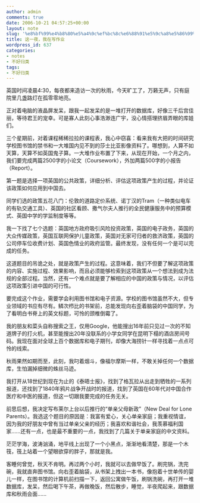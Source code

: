 ```yaml
---
author: admin
comments: true
date: 2006-10-21 04:57:25+00:00
layout: note
slug: '%e8%bf%99%e4%b8%80%e5%a4%9c%ef%bc%8c%e6%88%91%e5%9c%a8%e5%86%99%e4%bd%9c%e4%b8%9a'
title: 这一夜，我在写作业
wordpress_id: 637
categories:
- notes
- 不好归类
tags:
- 不好归类
---
```


英国时间凌晨4:30，每夜都来造访一次的秋雨，今天旷工了，万籁无声，只有庭院里几盏路灯在孤零零地亮。

正对着电脑的液晶屏发呆，跟我一起发呆的是一堆打开的数据库，好像三千后宫佳丽，等待君王的宠幸。可是寡人此刻心事浩渺连广宇，没心情搭理挤眉弄眼的库娃们。

三个星期前，对着课程稀稀拉拉的课程表，我心中窃喜：看来我有大把的时间研究学校图书馆的禁书和一大堆国内见不到的莎士比亚影像资料了。哪想到，人算不如天算，天算不如英国鬼子算。一大堆作业布置了下来，从现在开始，一个月之内，我们要完成两篇2500字的小论文（Coursework），外加两篇500字的小报告（Report）。

第一题是选择一项英国的公共政策，详细分析、评估这项政策产生的过程，并论证该政策如何应用到中国去。

同学们选的政策五花八门：伦敦的道路定价系统、诺丁汉的Tram（一种类似电车的有轨交通工具）、英国的社区看顾、撒气尔夫人推行的全民健康服务中的预算模式、英国中学的学监制度等等。

我一下找了七个选题：英国地方政府吸引风险投资政策，英国的电子政务，英国的大众传媒政策，英国互联网保护儿童政策，英国对无家可归者的救济政策，英国的公司停车位收费计划、英国色情业的政府监管。最终发现，没有任何一个是可以完成的任务。

这道题目的吊诡之处，就是政策产生的过程。这意味着，我们不但要了解这项政策的内容、实施过程、效果影响，而且必须能够检索到这项政策从一个想法到成为法规的全部过程。当然，还有一个难点就是要了解相应的中国的政策与情况，以评估这项政策引进中国的可行性。

要完成这个作业，需要学会利用图书馆和电子资源。学校的图书馆虽然不大，但专业领域的书应有尽有。鳞次栉比的书架前，总能发现向右歪着脑袋的中国同学，为了看明白书脊上的英文标题，可怜的颈椎倒霉了。

我的朋友和菜头自称搜索之王，仅用Google，他能搜出16年前只见过一次的不知道牌子的打火机，甚至能搜出20年没联系的小学女同学在昆明下榻的酒店房间号码。我现在面对全球上百个数据库和电子期刊，却像大海捞针一样寻找着一点点可怜的线索。

秋雨果然如期而至，此刻，我叼着烟斗，像福尔摩斯一样，不敢关掉任何一个数据库，生怕漏掉细微的蛛丝马迹。

我打开从18世纪到现在为止的《泰晤士报》，找到了格瓦拉从出走到牺牲的一系列报道，还找到了1840年鸦片战争开战时的报道，找到了英国在60年代对中国合作医疗和中医的报道，但这一切跟我要完成的任务无关。

前思后想，我决定写布莱尔上台以后推行的“单亲父母新政”（New Deal for Lone Parents）。我选这个题目的原因是：我富有爱心，关心单亲家庭；我重视情谊，因为我的好朋友中曾有当过单亲父亲的经历；我喜欢和谐社会，我羡慕福利国家……还有一点，也是最不重要的一点，我找到了几篇关于单亲家庭的中文资料。

茫茫学海，波涛汹涌，地平线上出现了一个小黑点，渐渐地看清楚，那是一个木筏，筏上站着一个望眼欲穿的胖子，那就是我。

客睡何曾觉，秋天不肯明。再过两个小时，我就可以去做早饭了。刷完锅，洗完碗，我就直奔图书馆。向右歪着脑袋，从书架上拽出一本书，像抱着十世单传的婴儿一样，在图书馆的计算机前扫描一下，返回公寓做午饭，刷锅洗碗，再打开一堆数据库，发呆，然后喝下午茶，再做晚饭，然后散步，睡觉，半夜爬起来，跟数据库和秋雨会面……
